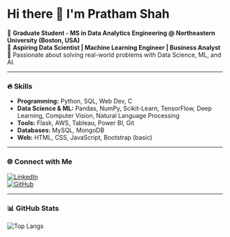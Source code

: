 # Hi there 👋 I'm Pratham Shah

🎯 **Graduate Student - MS in Data Analytics Engineering @ Northeastern University (Boston, USA)**  
🌟 **Aspiring Data Scientist | Machine Learning Engineer | Business Analyst**  
🚀 Passionate about solving real-world problems with Data Science, ML, and AI.

---

### 🔥 Skills
- **Programming:** Python, SQL, Web Dev, C
- **Data Science & ML:** Pandas, NumPy, Scikit-Learn, TensorFlow, Deep Learning, Computer Vision, Natural Language Processing
- **Tools:** Flask, AWS, Tableau, Power BI, Git
- **Databases:** MySQL, MongoDB
- **Web:** HTML, CSS, JavaScript, Bootstrap (basic)

---

### 🌐 Connect with Me
[![LinkedIn](https://img.shields.io/badge/LinkedIn-Connect-blue)](https://www.linkedin.com/in/prats0906)  
[![GitHub](https://img.shields.io/badge/GitHub-Follow-black)](https://github.com/pratham093)

---

### 📊 GitHub Stats
![Top Langs](https://github-readme-stats.vercel.app/api/top-langs/?username=pratham093&layout=compact&theme=vision-friendly-dark)
